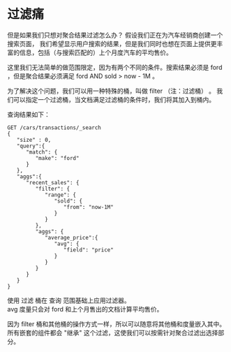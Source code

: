 # 过滤痛   
但是如果我们只想对聚合结果过滤怎么办？ 假设我们正在为汽车经销商创建一个搜索页面， 我们希望显示用户搜索的结果，但是我们同时也想在页面上提供更丰富的信息，包括（与搜索匹配的）上个月度汽车的平均售价。

这里我们无法简单的做范围限定，因为有两个不同的条件。搜索结果必须是 ford ，但是聚合结果必须满足 ford AND sold > now - 1M 。

为了解决这个问题，我们可以用一种特殊的桶，叫做 filter （注：过滤桶） 。 我们可以指定一个过滤桶，当文档满足过滤桶的条件时，我们将其加入到桶内。

查询结果如下：    
```
GET /cars/transactions/_search
{
   "size" : 0,
   "query":{
      "match": {
         "make": "ford"
      }
   },
   "aggs":{
      "recent_sales": {
         "filter": { 
            "range": {
               "sold": {
                  "from": "now-1M"
               }
            }
         },
         "aggs": {
            "average_price":{
               "avg": {
                  "field": "price" 
               }
            }
         }
      }
   }
}
```     
使用 过滤 桶在 查询 范围基础上应用过滤器。   
avg 度量只会对 ford 和上个月售出的文档计算平均售价。    
  
因为 filter 桶和其他桶的操作方式一样，所以可以随意将其他桶和度量嵌入其中。   
所有嵌套的组件都会 "继承" 这个过滤，这使我们可以按需针对聚合过滤出选择部分。   